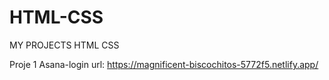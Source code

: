 # HTML-CSS
MY PROJECTS HTML CSS

Proje 1 Asana-login url: https://magnificent-biscochitos-5772f5.netlify.app/
